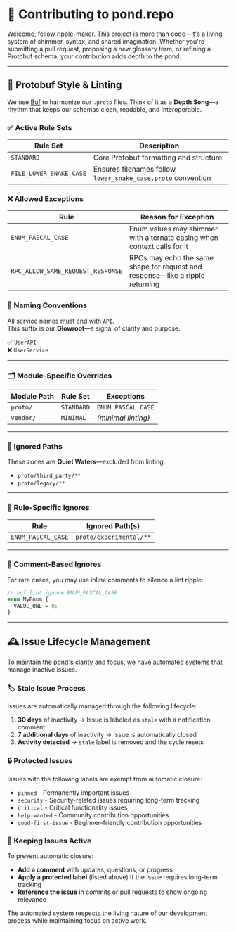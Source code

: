 # 🌊 Contributing to pond.repo

Welcome, fellow ripple-maker. This project is more than code—it's a living system of shimmer, syntax, and shared imagination. Whether you're submitting a pull request, proposing a new glossary term, or refining a Protobuf schema, your contribution adds depth to the pond.

---

## 🧼 Protobuf Style & Linting

We use [Buf](https://buf.build/) to harmonize our `.proto` files. Think of it as a **Depth Song**—a rhythm that keeps our schemas clean, readable, and interoperable.

### ✅ Active Rule Sets

| Rule Set               | Description                                                                 |
|------------------------|-----------------------------------------------------------------------------|
| `STANDARD`             | Core Protobuf formatting and structure                                     |
| `FILE_LOWER_SNAKE_CASE`| Ensures filenames follow `lower_snake_case.proto` convention               |

### ❌ Allowed Exceptions

| Rule                      | Reason for Exception                                                      |
|---------------------------|---------------------------------------------------------------------------|
| `ENUM_PASCAL_CASE`        | Enum values may shimmer with alternate casing when context calls for it  |
| `RPC_ALLOW_SAME_REQUEST_RESPONSE` | RPCs may echo the same shape for request and response—like a ripple returning |

### 🧩 Naming Conventions

All service names must end with `API`.  
This suffix is our **Glowroot**—a signal of clarity and purpose.

✅ `UserAPI`  
❌ `UserService`

---

### 🗂️ Module-Specific Overrides

| Module Path     | Rule Set   | Exceptions         |
|-----------------|------------|--------------------|
| `proto/`        | `STANDARD` | `ENUM_PASCAL_CASE` |
| `vendor/`       | `MINIMAL`  | _(minimal linting)_|

---

### 🚫 Ignored Paths

These zones are **Quiet Waters**—excluded from linting:

- `proto/third_party/**`
- `proto/legacy/**`

---

### 🎯 Rule-Specific Ignores

| Rule               | Ignored Path(s)           |
|--------------------|---------------------------|
| `ENUM_PASCAL_CASE` | `proto/experimental/**`   |

---

### 💬 Comment-Based Ignores

For rare cases, you may use inline comments to silence a lint ripple:

```proto
// buf:lint:ignore ENUM_PASCAL_CASE
enum MyEnum {
  VALUE_ONE = 0;
}
```

---

## 🕰️ Issue Lifecycle Management

To maintain the pond's clarity and focus, we have automated systems that manage inactive issues.

### 🏷️ Stale Issue Process

Issues are automatically managed through the following lifecycle:

1. **30 days** of inactivity → Issue is labeled as `stale` with a notification comment
2. **7 additional days** of inactivity → Issue is automatically closed
3. **Activity detected** → `stale` label is removed and the cycle resets

### 🔒 Protected Issues

Issues with the following labels are exempt from automatic closure:

- `pinned` - Permanently important issues
- `security` - Security-related issues requiring long-term tracking  
- `critical` - Critical functionality issues
- `help-wanted` - Community contribution opportunities
- `good-first-issue` - Beginner-friendly contribution opportunities

### 🌊 Keeping Issues Active

To prevent automatic closure:

- **Add a comment** with updates, questions, or progress
- **Apply a protected label** (listed above) if the issue requires long-term tracking
- **Reference the issue** in commits or pull requests to show ongoing relevance

The automated system respects the living nature of our development process while maintaining focus on active work.
